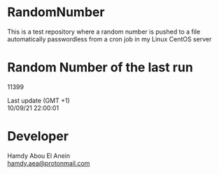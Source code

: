 # RandomNumber    
This is a test repository where a random number is pushed to a file automatically passwordless from a cron job in my Linux CentOS server    
# Random Number of the last run   
11399
      
Last update (GMT +1)    
10/09/21 22:00:01
# Developer    
Hamdy Abou El Anein   
hamdy.aea@protonmail.com
